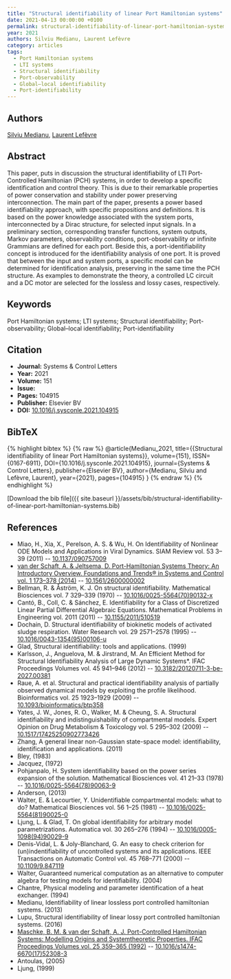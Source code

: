```yaml
---
title: "Structural identifiability of linear Port Hamiltonian systems"
date: 2021-04-13 00:00:00 +0100
permalink: structural-identifiability-of-linear-port-hamiltonian-systems
year: 2021
authors: Silviu Medianu, Laurent Lefèvre
category: articles
tags:
  - Port Hamiltonian systems
  - LTI systems
  - Structural identifiability
  - Port-observability
  - Global–local identifiability
  - Port-identifiability
---
```

 
## Authors
[Silviu Medianu](authors/silviu-medianu), [Laurent Lefèvre](authors/laurent-lefevre)
 
## Abstract
This paper, puts in discussion the structural identifiability of LTI Port-Controlled Hamiltonian (PCH) systems, in order to develop a specific identification and control theory. This is due to their remarkable properties of power conservation and stability under power preserving interconnection. The main part of the paper, presents a power based identifiability approach, with specific propositions and definitions. It is based on the power knowledge associated with the system ports, interconnected by a Dirac structure, for selected input signals. In a preliminary section, corresponding transfer functions, system outputs, Markov parameters, observability conditions, port-observability or infinite Grammians are defined for each port. Beside this, a port-identifiability concept is introduced for the identifiability analysis of one port. It is proved that between the input and system ports, a specific model can be determined for identification analysis, preserving in the same time the PCH structure. As examples to demonstrate the theory, a controlled LC circuit and a DC motor are selected for the lossless and lossy cases, respectively.
 
## Keywords
Port Hamiltonian systems; LTI systems; Structural identifiability; Port-observability; Global–local identifiability; Port-identifiability
 
## Citation
- **Journal:** Systems &amp; Control Letters
- **Year:** 2021
- **Volume:** 151
- **Issue:** 
- **Pages:** 104915
- **Publisher:** Elsevier BV
- **DOI:** [10.1016/j.sysconle.2021.104915](https://doi.org/10.1016/j.sysconle.2021.104915)
 
## BibTeX
{% highlight bibtex %}
{% raw %}
@article{Medianu_2021,
  title={{Structural identifiability of linear Port Hamiltonian systems}},
  volume={151},
  ISSN={0167-6911},
  DOI={10.1016/j.sysconle.2021.104915},
  journal={Systems &amp; Control Letters},
  publisher={Elsevier BV},
  author={Medianu, Silviu and Lefèvre, Laurent},
  year={2021},
  pages={104915}
}
{% endraw %}
{% endhighlight %}
 
[Download the bib file]({{ site.baseurl }}/assets/bib/structural-identifiability-of-linear-port-hamiltonian-systems.bib)
 
## References
- Miao, H., Xia, X., Perelson, A. S. & Wu, H. On Identifiability of Nonlinear ODE Models and Applications in Viral Dynamics. SIAM Review vol. 53 3–39 (2011) -- [10.1137/090757009](https://doi.org/10.1137/090757009)
- [van der Schaft, A. & Jeltsema, D. Port-Hamiltonian Systems Theory: An Introductory Overview. Foundations and Trends® in Systems and Control vol. 1 173–378 (2014)](port-hamiltonian-systems-theory-an-introductory-overview) -- [10.1561/2600000002](https://doi.org/10.1561/2600000002)
- Bellman, R. & Åström, K. J. On structural identifiability. Mathematical Biosciences vol. 7 329–339 (1970) -- [10.1016/0025-5564(70)90132-x](https://doi.org/10.1016/0025-5564(70)90132-x)
- Cantó, B., Coll, C. & Sánchez, E. Identifiability for a Class of Discretized Linear Partial Differential Algebraic Equations. Mathematical Problems in Engineering vol. 2011 (2011) -- [10.1155/2011/510519](https://doi.org/10.1155/2011/510519)
- Dochain, D. Structural identifiability of biokinetic models of activated sludge respiration. Water Research vol. 29 2571–2578 (1995) -- [10.1016/0043-1354(95)00106-u](https://doi.org/10.1016/0043-1354(95)00106-u)
- Glad, Structural identifiability: tools and applications. (1999)
- Karlsson, J., Anguelova, M. & Jirstrand, M. An Efficient Method for Structural Identifiability Analysis of Large Dynamic Systems*. IFAC Proceedings Volumes vol. 45 941–946 (2012) -- [10.3182/20120711-3-be-2027.00381](https://doi.org/10.3182/20120711-3-be-2027.00381)
- Raue, A. et al. Structural and practical identifiability analysis of partially observed dynamical models by exploiting the profile likelihood. Bioinformatics vol. 25 1923–1929 (2009) -- [10.1093/bioinformatics/btp358](https://doi.org/10.1093/bioinformatics/btp358)
- Yates, J. W., Jones, R. O., Walker, M. & Cheung, S. A. Structural identifiability and indistinguishability of compartmental models. Expert Opinion on Drug Metabolism &amp; Toxicology vol. 5 295–302 (2009) -- [10.1517/17425250902773426](https://doi.org/10.1517/17425250902773426)
- Zhang, A general linear non-Gaussian state-space model: identifiability, identification and applications. (2011)
- Bley, (1983)
- Jacquez, (1972)
- Pohjanpalo, H. System identifiability based on the power series expansion of the solution. Mathematical Biosciences vol. 41 21–33 (1978) -- [10.1016/0025-5564(78)90063-9](https://doi.org/10.1016/0025-5564(78)90063-9)
- Anderson, (2013)
- Walter, E. & Lecourtier, Y. Unidentifiable compartmental models: what to do? Mathematical Biosciences vol. 56 1–25 (1981) -- [10.1016/0025-5564(81)90025-0](https://doi.org/10.1016/0025-5564(81)90025-0)
- Ljung, L. & Glad, T. On global identifiability for arbitrary model parametrizations. Automatica vol. 30 265–276 (1994) -- [10.1016/0005-1098(94)90029-9](https://doi.org/10.1016/0005-1098(94)90029-9)
- Denis-Vidal, L. & Joly-Blanchard, G. An easy to check criterion for (un)indentifiability of uncontrolled systems and its applications. IEEE Transactions on Automatic Control vol. 45 768–771 (2000) -- [10.1109/9.847119](https://doi.org/10.1109/9.847119)
- Walter, Guaranteed numerical computation as an alternative to computer algebra for testing models for identifiability. (2004)
- Chantre, Physical modeling and parameter identification of a heat exchanger. (1994)
- Medianu, Identifiability of linear lossless port controlled hamiltonian systems. (2013)
- Lupu, Structural identifiability of linear lossy port controlled hamiltonian systems. (2016)
- [Maschke, B. M. & van der Schaft, A. J. Port-Controlled Hamiltonian Systems: Modelling Origins and Systemtheoretic Properties. IFAC Proceedings Volumes vol. 25 359–365 (1992)](port-controlled-hamiltonian-systems-modelling-origins-and-systemtheoretic-properties) -- [10.1016/s1474-6670(17)52308-3](https://doi.org/10.1016/s1474-6670(17)52308-3)
- Antoulas, (2005)
- Ljung, (1999)

